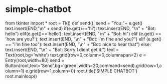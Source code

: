 # simple-chatbot
from tkinter import *
root = Tk()
def send():
    send = "You:"+ e.get()
    text.insert(END,"\n" + send)
    if(e.get()=='hi'):
        text.insert(END, "\n" + "Bot: hello")
    elif(e.get()=='hello'):
        text.insert(END, "\n" + "Bot: hi")
    elif (e.get() == 'how are you?'):
        text.insert(END, "\n" + "Bot: i'm fine and you?")
    elif (e.get() == "i'm fine too"):
        text.insert(END, "\n" + "Bot: nice to hear that")
    else:
        text.insert(END, "\n" + "Bot: Sorry I didnt get it.")
text = Text(root,bg='white')
text.grid(row=0,column=0,columnspan=2)
e = Entry(root,width=80)
send = Button(root,text='Send',bg='green',width=20,command=send).grid(row=1,column=1)
e.grid(row=1,column=0)
root.title('SIMPLE CHATBOT')
root.mainloop()
